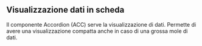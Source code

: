 ## Visualizzazione dati in scheda
Il componente Accordion (ACC) serve la visualizzazione di dati.
Permette di avere una visualizzazione compatta anche in caso di una grossa mole di dati.
